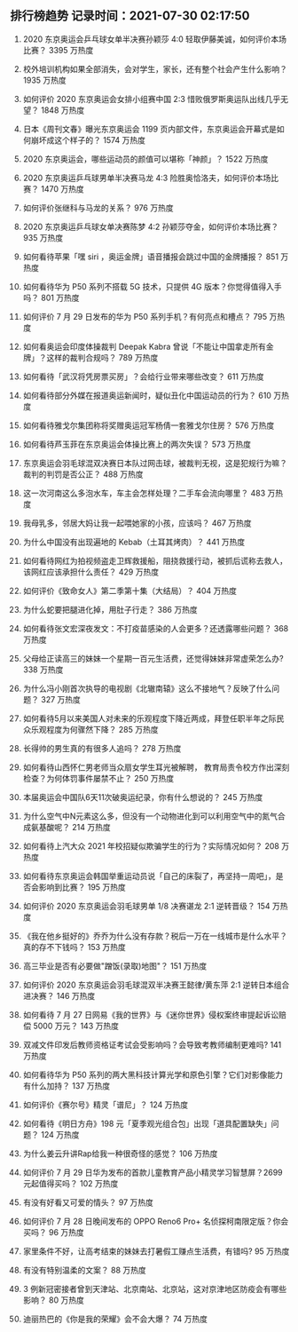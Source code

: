 
## 排行榜趋势 记录时间：2021-07-30 02:17:50
  
  1. 2020 东京奥运会乒乓球女单半决赛孙颖莎 4:0 轻取伊藤美诚，如何评价本场比赛？ 3395 万热度
    
  2. 校外培训机构如果全部消失，会对学生，家长，还有整个社会产生什么影响？ 1935 万热度
    
  3. 如何评价 2020 东京奥运会女排小组赛中国 2:3 惜败俄罗斯奥运队出线几乎无望？ 1848 万热度
    
  4. 日本《周刊文春》曝光东京奥运会 1199 页内部文件，东京奥运会开幕式是如何崩坏成这个样子的？ 1574 万热度
    
  5. 2020 东京奥运会，哪些运动员的颜值可以堪称「神颜」？ 1522 万热度
    
  6. 2020 东京奥运乒乓球男单半决赛马龙 4:3 险胜奥恰洛夫，如何评价本场比赛？ 1470 万热度
    
  7. 如何评价张继科与马龙的关系？ 976 万热度
    
  8. 2020 东京奥运乒乓球女单决赛陈梦 4:2 孙颖莎夺金，如何评价本场比赛？ 935 万热度
    
  9. 如何看待苹果「嘿 siri ，奥运金牌」语音播报会跳过中国的金牌播报？ 851 万热度
    
  10. 如何看待华为 P50 系列不搭载 5G 技术，只提供 4G 版本？你觉得值得入手吗？ 801 万热度
    
  11. 如何评价 7 月 29 日发布的华为 P50 系列手机？有何亮点和槽点？ 795 万热度
    
  12. 如何看奥运会印度体操裁判 Deepak Kabra 曾说「不能让中国拿走所有金牌」？这样的裁判合规吗？ 789 万热度
    
  13. 如何看待「武汉将凭房票买房」？会给行业带来哪些改变？ 611 万热度
    
  14. 如何看待部分外媒在报道奥运新闻时，疑似丑化中国运动员的行为？ 610 万热度
    
  15. 如何看待雅戈尔集团称将奖赠奥运冠军杨倩一套雅戈尔住房？ 576 万热度
    
  16. 如何看待芦玉菲在东京奥运会体操比赛上的两次失误？ 573 万热度
    
  17. 东京奥运会羽毛球混双决赛日本队过网击球，被裁判无视，这是犯规行为嘛？裁判的判罚是否公正？ 488 万热度
    
  18. 这一次河南这么多泡水车，车主会怎样处理？二手车会流向哪里？ 483 万热度
    
  19. 我母乳多，邻居大妈让我一起喂她家的小孩，应该吗？ 467 万热度
    
  20. 为什么中国没有出现遍地的 Kebab（土耳其烤肉）？ 441 万热度
    
  21. 如何看待网红为拍视频盗走卫辉救援船，阻挠救援行动，被抓后谎称去救人，该网红应该承担什么责任？ 429 万热度
    
  22. 如何评价《致命女人》第二季第十集（大结局）？ 404 万热度
    
  23. 为什么蛇要把腿进化掉，用肚子行走？ 386 万热度
    
  24. 如何看待张文宏深夜发文：不打疫苗感染的人会更多？还透露哪些问题？ 368 万热度
    
  25. 父母给正读高三的妹妹一个星期一百元生活费，还觉得妹妹非常虚荣怎么办? 338 万热度
    
  26. 为什么冯小刚首次执导的电视剧《北辙南辕》这么不接地气？反映了什么问题？ 327 万热度
    
  27. 如何看待5月以来美国人对未来的乐观程度下降近两成，拜登任职半年之际民众乐观程度为何骤然下降？ 285 万热度
    
  28. 长得帅的男生真的有很多人追吗？ 278 万热度
    
  29. 如何看待山西怀仁男老师当众扇女学生耳光被解聘， 教育局责令校方作出深刻检查？为何体罚事件屡禁不止？ 250 万热度
    
  30. 本届奥运会中国队6天11次破奥运纪录，你有什么想说的？ 245 万热度
    
  31. 为什么空气中N元素这么多，但没有一个动物进化到可以利用空气中的氮气合成氨基酸呢？ 214 万热度
    
  32. 如何看待上汽大众 2021 年校招疑似欺骗学生的行为？实际情况如何？ 208 万热度
    
  33. 如何看待东京奥运会韩国举重运动员说「自己的床裂了，再坚持一周吧」，是否会影响到比赛？ 195 万热度
    
  34. 如何评价 2020 东京奥运会羽毛球男单 1/8 决赛谌龙 2:1 逆转晋级？ 154 万热度
    
  35. 《我在他乡挺好的》乔乔为什么没有存款？税后一万在一线城市是什么水平？真的存不下钱吗？ 153 万热度
    
  36. 高三毕业是否有必要做"蹭饭(录取)地图"？ 151 万热度
    
  37. 如何评价 2020 东京奥运会羽毛球混双半决赛王懿律/黄东萍 2:1 逆转日本组合进决赛？ 146 万热度
    
  38. 如何看待 7 月 27 日网易《我的世界》与《迷你世界》侵权案终审提起诉讼赔偿 5000 万元？ 143 万热度
    
  39. 双减文件印发后教师资格证考试会受影响吗？会导致考教师编制更难吗? 141 万热度
    
  40. 如何看待华为 P50 系列的两大黑科技计算光学和原色引擎？它们对影像能力有什么加持？ 137 万热度
    
  41. 如何评价《赛尔号》精灵「谱尼」？ 124 万热度
    
  42. 如何看待《明日方舟》198 元「夏季观光组合包」出现「道具配置缺失」问题？ 124 万热度
    
  43. 为什么姜云升讲Rap给我一种很奇怪的感觉？ 106 万热度
    
  44. 如何评价 7 月 29 日华为发布的首款儿童教育产品小精灵学习智慧屏？2699 元起值得买吗？ 102 万热度
    
  45. 有没有好看又可爱的情头？ 97 万热度
    
  46. 如何评价 7 月 28 日晚间发布的 OPPO Reno6 Pro+ 名侦探柯南限定版？你会买吗？ 96 万热度
    
  47. 家里条件不好，让高考结束的妹妹去打暑假工赚点生活费，有错吗? 95 万热度
    
  48. 有没有特别温柔的文案？ 88 万热度
    
  49. 3 例新冠密接者曾到天津站、北京南站、北京站，这对京津地区防疫会有哪些影响？ 80 万热度
    
  50. 迪丽热巴的《你是我的荣耀》会不会大爆？ 74 万热度
    